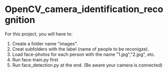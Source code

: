 # OpenCV_camera_identification_recognition

For this project, you will have to:

1. Create a folder name "images".
2. Creat subfolders with the label (name of people to be reconigze).
3. Load face-photos for each person with the name "1.jpg","2.jpg", etc.
4. Run face-train.py first
5. Run face_detection.py at the end. (Be aware your camera is connected)


